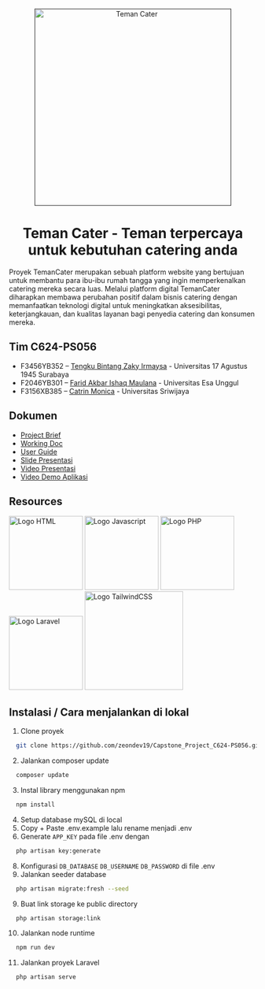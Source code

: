 
<p align="center"><a href="" target="_blank"><img src="https://github.com/zeondev19/Capstone_Project_C624-PS056/assets/135107039/22b0a070-bb4b-4270-bafe-f4e88ecbbddf" width="400" alt="Teman Cater"></a></p>

<h1 align="center"><b>Teman Cater - Teman terpercaya untuk kebutuhan catering anda</b></h1>

Proyek TemanCater merupakan sebuah platform website yang bertujuan untuk membantu para ibu-ibu rumah tangga yang ingin memperkenalkan catering mereka secara luas. Melalui platform digital TemanCater diharapkan membawa perubahan positif dalam bisnis catering dengan memanfaatkan teknologi digital untuk meningkatkan aksesibilitas, keterjangkauan, dan kualitas layanan bagi penyedia catering dan konsumen mereka.
## Tim C624-PS056

- F3456YB352 – [Tengku Bintang Zaky Irmaysa](https://github.com/zeondev19) - Universitas 17 Agustus 1945 Surabaya
- F2046YB301 – [Farid Akbar Ishaq Maulana](https://github.com/mesir998) - Universitas Esa Unggul
- F3156XB385 – [Catrin Monica](https://github.com/catrinmonica/Catrinmonica) - Universitas Sriwijaya
  
## Dokumen
- [Project Brief](https://docs.google.com/document/d/1-Bs8ZA5_E80Z7i-Ri8UBvCmlinJAmRopt76qLB9xANE/edit?usp=sharing)
- [Working Doc](https://docs.google.com/document/d/1zmk--U6bOIFGtG29zrIpcWRHh2zBx2yopy0raeAVHLc/edit?usp=sharing)
- [User Guide](https://www.canva.com/design/DAGIeSznJyM/_OKJV_3WFpRSoVcW-AY63g/edit)
- [Slide Presentasi](https://www.canva.com/design/DAGIZOv4bX8/Gz5ZYJrRZ2qcpo-50s9oog/view?utm_content=DAGIZOv4bX8&utm_campaign=designshare&utm_medium=link&utm_source=editor)
- [Video Presentasi]()
- [Video Demo Aplikasi](https://youtu.be/irYg7qZp1D0)

## Resources
<span><img src="https://upload.wikimedia.org/wikipedia/commons/thumb/6/61/HTML5_logo_and_wordmark.svg/768px-HTML5_logo_and_wordmark.svg.png" width="150" alt="Logo HTML"></span>
<span><img src="https://upload.wikimedia.org/wikipedia/commons/thumb/9/99/Unofficial_JavaScript_logo_2.svg/1200px-Unofficial_JavaScript_logo_2.svg.png" width="150" alt="Logo Javascript"></span>
<a href="https://www.php.net/" target="_blank"><img src="https://upload.wikimedia.org/wikipedia/commons/thumb/2/27/PHP-logo.svg/2560px-PHP-logo.svg.png" width="150" alt="Logo PHP"></a>
<a href="https://laravel.com/" target="_blank"><img src="https://upload.wikimedia.org/wikipedia/commons/thumb/9/9a/Laravel.svg/1969px-Laravel.svg.png" width="150" alt="Logo Laravel"></a>
<a href="https://tailwindcss.com/" target="_blank"><img src="https://upload.wikimedia.org/wikipedia/commons/thumb/d/d5/Tailwind_CSS_Logo.svg/512px-Tailwind_CSS_Logo.svg.png?20230715030042" width="200" alt="Logo TailwindCSS"></a>

## Instalasi / Cara menjalankan di lokal
1. Clone proyek
```bash
  git clone https://github.com/zeondev19/Capstone_Project_C624-PS056.git
```
2. Jalankan composer update
```bash
  composer update
```
3. Instal library menggunakan npm
```bash
  npm install
```
4. Setup database mySQL di local
5. Copy + Paste .env.example lalu rename menjadi .env
6. Generate `APP_KEY` pada file .env dengan
```bash
  php artisan key:generate
```
8. Konfigurasi `DB_DATABASE` `DB_USERNAME` `DB_PASSWORD` di file .env
9. Jalankan seeder database
```bash
  php artisan migrate:fresh --seed
```
9. Buat link storage ke public directory
```bash
  php artisan storage:link
```
10. Jalankan node runtime
```bash
  npm run dev
```
11. Jalankan proyek Laravel
```bash
  php artisan serve
```

